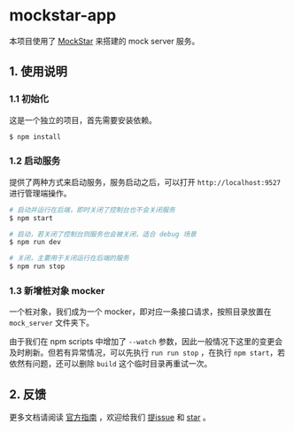 # mockstar-app

本项目使用了 [MockStar](https://github.com/mockstarjs/mockstar) 来搭建的 mock server 服务。

## 1. 使用说明

### 1.1 初始化

这是一个独立的项目，首先需要安装依赖。

```bash
$ npm install
```

### 1.2 启动服务

提供了两种方式来启动服务，服务启动之后，可以打开 `http://localhost:9527` 进行管理端操作。

```bash
# 启动并运行在后端，即时关闭了控制台也不会关闭服务
$ npm start

# 启动，若关闭了控制台则服务也会被关闭，适合 debug 场景
$ npm run dev

# 关闭，主要用于关闭运行在后端的服务
$ npm run stop
```

### 1.3 新增桩对象 mocker

一个桩对象，我们成为一个 mocker，即对应一条接口请求，按照目录放置在 `mock_server` 文件夹下。

由于我们在 npm scripts 中增加了 `--watch` 参数，因此一般情况下这里的变更会及时刷新。但若有异常情况，可以先执行 `run run stop` ，在执行 `npm start`，若依然有问题，还可以删除 `build` 这个临时目录再重试一次。

## 2. 反馈

更多文档请阅读 [官方指南](https://mockstarjs.github.io/mockstar/) ，欢迎给我们 [提issue](https://github.com/mockstarjs/mockstar/issues) 和 [star](https://github.com/mockstarjs/mockstar) 。

